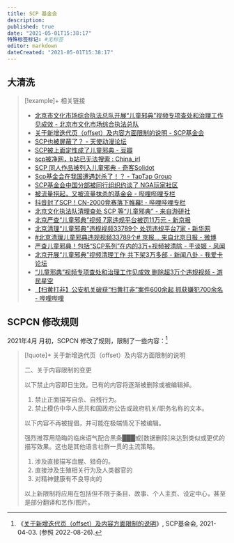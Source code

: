 ```yaml
---
title: SCP 基金会
description:
published: true
date: "2021-05-01T15:38:17"
特殊标签标记: #无标签
editor: markdown
dateCreated: "2021-05-01T15:38:17"
---
```


## 大清洗

> [!example]+ 相关链接
>
> +   [北京市文化市场综合执法总队开展“儿童邪典”视频专项查处和治理工作见成效 - 北京市文化市场综合执法总队](https://archive.is/z7zKL "http://whsczfzd.beijing.gov.cn/bjwhzf/dtxx/202104/2fa9bccb4d6b4be09ce659a4ec90f712.shtml")
> +   [关于新增迭代页（offset）及内容方面限制的说明 - SCP基金会](https://web.archive.org/web/20210409123402/http://scp-wiki-cn.wikidot.com/statement-on-disabling-offset)
> +   [SCP也被屏蔽了？ - 天使动漫论坛](https://web.archive.org/web/20210501140126/https://www.tsdm39.net/forum.php?mod=viewthread&tid=1047801)
> +   [SCP被上面定性成了儿童邪典 - 豆瓣](https://web.archive.org/web/20210501142918/https://www.douban.com/group/topic/223320905/)
> +   [scp被净网，b站已无法搜索 : China_irl](https://web.archive.org/web/20210428025622/https://old.reddit.com/r/China_irl/comments/n059k1/scp被净网b站已无法搜索/)
> +   [SCP 同人作品被列入儿童邪典 - 奇客Solidot](https://web.archive.org/web/20210501142911/https://www.solidot.org/story?sid=67635)
> +   [Scp基金会在我国遭遇封杀了！？ - TapTap Group](https://archive.is/z09Si "https://www.taptap.com/topic/17278904")
> +   [SCP基金会中国分部被同行组织约谈了 NGA玩家社区](https://archive.is/7AkYj "https://bbs.nga.cn/read.php?tid=26320717")
> +   [被流量捞起，又被流量抹杀的基金会 - 哔哩哔哩专栏](https://archive.is/CBdHR "https://www.bilibili.com/read/cv10637174/")
> +   [抖音封了SCP！CN-2000竞赛落下帷幕! - 哔哩哔哩专栏](https://archive.is/HjMW9 "https://www.bilibili.com/read/cv10244083/")
> +   [北京文化执法队清理查处 SCP 等“儿童邪典” - 来自游研社](https://web.archive.org/web/20210501140735/https://www.yystv.cn/n/945898)
> +   [北京严查“儿童邪典”视频 7家违规平台被罚11万元 - 新京报](https://archive.is/eKkuA "https://www.bjnews.com.cn/detail/161943951315726.html")
> +   [北京清理“儿童邪典”违规视频33789个 处罚违规平台7家 - 新华网](https://archive.is/M41c8 "https://web.archive.org/web/20210501142204/http://www.xinhuanet.com/culture/2021-04/27/c_1127379539.htm")
> +   [\#北京清理儿童邪典违规视频33789个# 京报... 来自北京日报 - 微博](https://archive.is/YQ1o7 "https://weibo.com/1893892941/KcRHBbtQ9")
> +   [严查儿童邪典！包括“SCP系列”在内的3万+视频被清除 - 手谈姬 - 风闻](https://archive.is/dQi2t "https://user.guancha.cn/main/content?id=503353&s=fwtjgzwz")
> +   [北京开展“儿童邪典”视频清理工作 共下架3万多部 - 新闻八卦 - 我爱卡论坛](https://web.archive.org/web/20210501145306/https://bbs.51credit.com/thread-6624199-1-1.html)
> +   [“儿童邪典”视频专项查处和治理工作见成效 删除超3万个违规视频 - 游民星空](https://archive.is/0PC5Y "https://web.archive.org/web/20210501140815/https://www.gamersky.com/news/202104/1383460.shtml")
> +   [【扫黄打非】公安机关破获“扫黄打非”案件600余起 抓获嫌犯700余名 - 哔哩哔哩](https://archive.is/jg2K0 "https://www.bilibili.com/video/av972709674/")

## SCPCN 修改规则

2021年4月 月初，SCPCN 修改了规则，限制了一些内容：[^sodo]

[^sodo]: 《[关于新增迭代页（offset）及内容方面限制的说明](https://web.archive.org/web/20210403190421/http://scp-wiki-cn.wikidot.com/statement-on-disabling-offset)》, SCP基金会, 2021-04-03. (参照 2022-08-26).

> [!quote]+ 关于新增迭代页（offset）及内容方面限制的说明
>
> 二、关于内容限制的变更
>
> 以下禁止内容即日生效。已有的内容将逐渐被删除或被编辑掉。
>
> 1.  禁止正面描写自杀、自残行为。
> 2.  禁止模仿中华人民共和国政府公告或政府机关/职务名称的文本。
>
> 以下内容不再被提倡，并可能在极端情况下被编辑。  
>
> 强烈推荐用隐晦的临床语气配合黑条███或[数据删除]来达到类似或更优的描写效果。这也是其他语言社群一贯的主流策略。
>
> 1.  涉及直接描写血腥、猎奇的。
> 2.  直接涉及生殖相关行为及人类器官的
> 3.  对精神健康有不良导向的
>
> 以上新限制将应用在包括但不限于条目、故事、个人主页、设定中心，甚至是部分翻译和艺作/图片。
